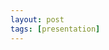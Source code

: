 ```yaml
---
layout: post
tags: [presentation]
---
```


<object data="presentations/4.19.21-Word2Vec.pdf" width="700" height="500" type="application/pdf"></object>

